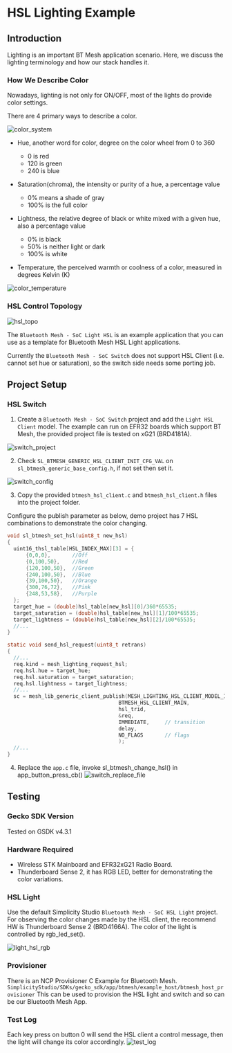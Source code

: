 # HSL Lighting Example

## Introduction

Lighting is an important BT Mesh application scenario. Here, we discuss the lighting terminology and how our stack handles it.

### How We Describe Color
Nowadays, lighting is not only for ON/OFF, most of the lights do provide color settings.

There are 4 primary ways to describe a color.

![color_system](images/color_system.png)

- Hue, another word for color, degree on the color wheel from 0 to 360
  - 0 is red
  - 120 is green
  - 240 is blue

- Saturation(chroma), the intensity or purity of a hue, a percentage value
  - 0% means a shade of gray
  - 100% is the full color

- Lightness, the relative degree of black or white mixed with a given hue, also a percentage value
  - 0% is black
  - 50% is neither light or dark
  - 100% is white

- Temperature, the perceived warmth or coolness of a color, measured in degrees Kelvin (K)

![color_temperature](images/color_temperature.png)

### HSL Control Topology
![hsl_topo](images/hsl_topo.png)

The ```Bluetooth Mesh - SoC Light HSL``` is an example application that you can use as a template for Bluetooth Mesh HSL Light applications.

Currently the ```Bluetooth Mesh - SoC Switch``` does not support HSL Client (i.e. cannot set hue or saturation), so the switch side needs some porting job.

## Project Setup
### HSL Switch
1) Create a ```Bluetooth Mesh - SoC Switch``` project and add the `Light HSL Client` model. The example can run on EFR32 boards which support BT Mesh, the provided project file is tested on xG21 (BRD4181A).

![switch_project](images/switch_project.png)

2) Check `SL_BTMESH_GENERIC_HSL_CLIENT_INIT_CFG_VAL` on `sl_btmesh_generic_base_config.h`, if not set then set it.

![switch_config](images/switch_config.png)
  
3) Copy the provided `btmesh_hsl_client.c` and `btmesh_hsl_client.h` files into the project folder.

Configure the publish parameter as below, demo project has 7 HSL combinations to demonstrate the color changing.
  ```c
  void sl_btmesh_set_hsl(uint8_t new_hsl)
  {
    uint16_thsl_table[HSL_INDEX_MAX][3] = {
        {0,0,0},       //Off
        {0,100,50},    //Red
        {120,100,50},  //Green
        {240,100,50},  //Blue
        {39,100,50},   //Orange
        {300,76,72},   //Pink
        {248,53,58},   //Purple
    };
    target_hue = (double)hsl_table[new_hsl][0]/360*65535;
    target_saturation = (double)hsl_table[new_hsl][1]/100*65535;
    target_lightness = (double)hsl_table[new_hsl][2]/100*65535;
    //...
  }
  ```
  ```c
  static void send_hsl_request(uint8_t retrans)
  {
    //...
    req.kind = mesh_lighting_request_hsl;
    req.hsl.hue = target_hue;
    req.hsl.saturation = target_saturation;
    req.hsl.lightness = target_lightness;
    //...
    sc = mesh_lib_generic_client_publish(MESH_LIGHTING_HSL_CLIENT_MODEL_ID,
                                      BTMESH_HSL_CLIENT_MAIN,
                                      hsl_trid,
                                      &req,
                                      IMMEDIATE,     // transition
                                      delay,
                                      NO_FLAGS       // flags
                                      );
    //...
  }
  ```

4) Replace the `app.c` file, invoke sl_btmesh_change_hsl() in app_button_press_cb()
![switch_replace_file](images/switch_replace_file.png)

## Testing
### Gecko SDK Version
Tested on GSDK v4.3.1

### Hardware Required
- Wireless STK Mainboard and EFR32xG21 Radio Board.
- Thunderboard Sense 2, it has RGB LED, better for demonstrating the color variations.

### HSL Light
Use the default Simplicity Studio ```Bluetooth Mesh - SoC HSL Light``` project.
For observing the color changes made by the HSL client, the recommend HW is Thunderboard Sense 2 (BRD4166A).
The color of the light is controlled by rgb_led_set().

![light_hsl_rgb](images/light_hsl_rgb.png)

### Provisioner
There is an NCP Provisioner C Example for Bluetooth Mesh.
```SimplicityStudio/SDKs/gecko_sdk/app/btmesh/example_host/btmesh_host_provisioner```
This can be used to provision the HSL light and switch and so can be our Bluetooth Mesh App.

### Test Log
Each key press on button 0 will send the HSL client a control message, then the light will change its color accordingly.
![test_log](images/test_log.png)